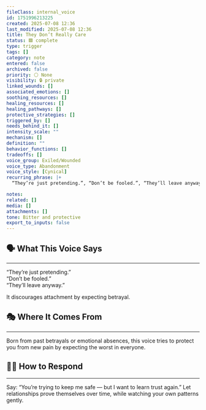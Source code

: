 ```yaml
---
fileClass: internal_voice
id: 1751996213225
created: 2025-07-08 12:36
last_modified: 2025-07-08 12:36
title: They Don’t Really Care
status: 🟩 complete
type: trigger
tags: []
category: note
entered: false
archived: false
priority: ⚪ None
visibility: 🔒 private
linked_wounds: []
associated_emotions: []
soothing_resources: []
healing_resources: []
healing_pathways: []
protective_strategies: []
triggered_by: []
needs_behind_it: []
intensity_scale: ""
mechanism: []
definition: ""
behavior_functions: []
tradeoffs: []
voice_group: Exiled/Wounded
voice_type: Abandonment
voice_style: [Cynical]
recurring_phrase: |+
  “They’re just pretending.”, “Don’t be fooled.”, “They’ll leave anyway.”

notes: 
related: []
media: []
attachments: []
tone: Bitter and protective
export_to_inputs: false
---
```


## 🗣️ What This Voice Says
---
“They’re just pretending.”  
“Don’t be fooled.”  
“They’ll leave anyway.”

It discourages attachment by expecting betrayal.

## 🎭 Where It Comes From
---
Born from past betrayals or emotional absences, this voice tries to protect you from new pain by expecting the worst in everyone.

## 🧘‍♂️ How to Respond
---
Say: “You’re trying to keep me safe — but I want to learn trust again.” Let relationships prove themselves over time, while watching your own patterns gently.
